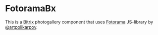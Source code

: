 # FotoramaBx

This is a [Bitrix](http://1c-bitrix.ru) photogallery component that uses 
[Fotorama](http://fotorama.io) JS-library by [@artpolikarpov](https://github.com/artpolikarpov).
